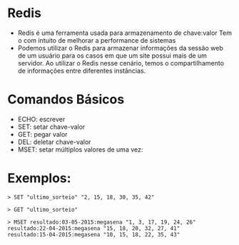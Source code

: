 # Redis 

- Redis é uma ferramenta usada para armazenamento de chave:valor 
Tem o com intuito de melhorar a performance de sistemas
- Podemos utilizar o Redis para armazenar informações da sessão web de um usuário para os casos em que um site possui mais de um servidor. Ao utilizar o Redis nesse cenário, temos o compartilhamento de informações entre diferentes instâncias.

# Comandos Básicos

- ECHO: escrever
- SET: setar chave-valor
- GET: pegar valor
- DEL: deletar chave-valor
- MSET: setar múltiplos valores de uma vez:

# Exemplos:

```
> SET "ultimo_sorteio" "2, 15, 18, 30, 35, 42"

> GET "ultimo_sorteio"
```

```
> MSET resultado:03-05-2015:megasena "1, 3, 17, 19, 24, 26" 
resultado:22-04-2015:megasena "15, 18, 20, 32, 27, 41" 
resultado:15-04-2015:megasena "10, 15, 18, 22, 35, 43"
```